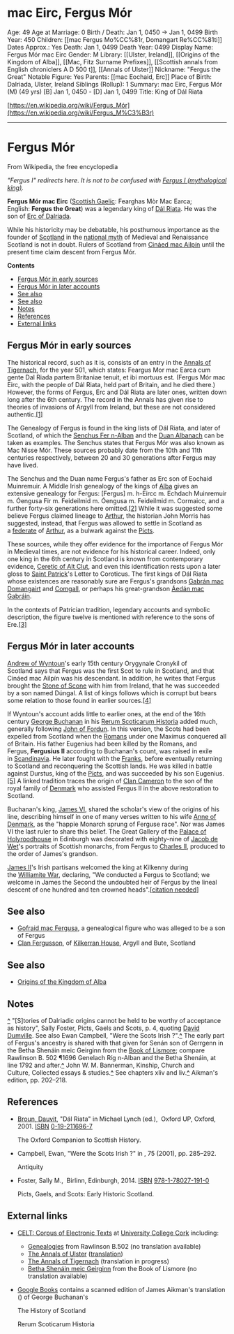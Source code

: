 # mac Eirc, Fergus Mór

Age: 49
Age at Marriage: 0
Birth / Death: Jan 1, 0450 → Jan 1, 0499
Birth Year: 450
Children: [[mac Fergus Mo%CC%81r, Domangart Re%CC%81ti]]
Dates Approx.: Yes
Death: Jan 1, 0499
Death Year: 0499
Display Name: Fergus Mór mac Eirc
Gender: M
Library: [[Ulster, Ireland]], [[Origins of the Kingdom of Alba]], [[Mac, Fitz Surname Prefixes]], [[Scottish annals from English chroniclers A D 500 t]], [[Annals of Ulster]]
Nickname: "Fergus the Great"
Notable Figure: Yes
Parents: [[mac Eochaid, Erc]]
Place of Birth: Dalriada, Ulster, Ireland
Siblings (Rollup): 1
Summary: mac Eirc, Fergus Mór (M) (49 yrs)
[B] Jan 1, 0450 - [D] Jan 1, 0499
Title: King of Dál Riata

[https://en.wikipedia.org/wiki/Fergus_Mór](https://en.wikipedia.org/wiki/Fergus_M%C3%B3r)

---

# Fergus Mór

From Wikipedia, the free encyclopedia

*"Fergus I" redirects here. It is not to be confused with [Fergus I (mythological king)](https://en.wikipedia.org/wiki/Fergus_I_(mythological_king)).*

**Fergus Mór mac Eirc** ([Scottish Gaelic](https://en.wikipedia.org/wiki/Scottish_Gaelic_language): Fearghas Mòr Mac Earca; English: **Fergus the Great**) was a legendary king of [Dál Riata](https://en.wikipedia.org/wiki/D%C3%A1l_Riata). He was the son of [Erc of Dalriada](https://en.wikipedia.org/wiki/Erc_of_Dalriada).

While his historicity may be debatable, his posthumous importance as the founder of [Scotland](https://en.wikipedia.org/wiki/Scotland) in the [national myth](https://en.wikipedia.org/wiki/National_myth) of Medieval and Renaissance Scotland is not in doubt. Rulers of Scotland from [Cináed mac Ailpín](https://en.wikipedia.org/wiki/Kenneth_I_of_Scotland) until the present time claim descent from Fergus Mór.

**Contents**

- [Fergus Mór in early sources](https://en.wikipedia.org/wiki/Fergus_M%C3%B3r#Fergus_M%C3%B3r_in_early_sources)
- [Fergus Mór in later accounts](https://en.wikipedia.org/wiki/Fergus_M%C3%B3r#Fergus_M%C3%B3r_in_later_accounts)
- [See also](https://en.wikipedia.org/wiki/Fergus_M%C3%B3r#See_also)
- [See also](https://en.wikipedia.org/wiki/Fergus_M%C3%B3r#See_also_2)
- [Notes](https://en.wikipedia.org/wiki/Fergus_M%C3%B3r#Notes)
- [References](https://en.wikipedia.org/wiki/Fergus_M%C3%B3r#References)
- [External links](https://en.wikipedia.org/wiki/Fergus_M%C3%B3r#External_links)

## Fergus Mór in early sources

The historical record, such as it is, consists of an entry in the [Annals of Tigernach](https://en.wikipedia.org/wiki/Annals_of_Tigernach), for the year 501, which states: Feargus Mor mac Earca cum gente Dal Riada partem Britaniae tenuit, et ibi mortuus est. (Fergus Mór mac Eirc, with the people of Dál Riata, held part of Britain, and he died there.) However, the forms of Fergus, Erc and Dál Riata are later ones, written down long after the 6th century. The record in the Annals has given rise to theories of invasions of Argyll from Ireland, but these are not considered authentic.[[1]](https://en.wikipedia.org/wiki/Fergus_M%C3%B3r#cite_note-1)

The Genealogy of Fergus is found in the king lists of Dál Riata, and later of Scotland, of which the [Senchus Fer n-Alban](https://en.wikipedia.org/wiki/Senchus_Fer_n-Alban) and the [Duan Albanach](https://en.wikipedia.org/wiki/Duan_Albanach) can be taken as examples. The Senchus states that Fergus Mór was also known as Mac Nisse Mór. These sources probably date from the 10th and 11th centuries respectively, between 20 and 30 generations after Fergus may have lived.

The Senchus and the Duan name Fergus's father as Erc son of Eochaid Muinremuir. A Middle Irish genealogy of the kings of [Alba](https://en.wikipedia.org/wiki/Kingdom_of_Alba) gives an extensive genealogy for Fergus: [Fergus] m. h-Eircc m. Echdach Muinremuir m. Óengusa Fir m. Feideilmid m. Óengusa m. Feideilmid m. Cormaicc, and a further forty-six generations here omitted.[[2]](https://en.wikipedia.org/wiki/Fergus_M%C3%B3r#cite_note-2) While it was suggested some believe Fergus claimed lineage to [Arthur](https://en.wikipedia.org/wiki/King_Arthur), the historian John Morris has suggested, instead, that Fergus was allowed to settle in Scotland as a [federate](https://en.wikipedia.org/wiki/Foederati) of [Arthur](https://en.wikipedia.org/wiki/King_Arthur), as a bulwark against the [Picts](https://en.wikipedia.org/wiki/Picts).

These sources, while they offer evidence for the importance of Fergus Mór in Medieval times, are not evidence for his historical career. Indeed, only one king in the 6th century in Scotland is known from contemporary evidence, [Ceretic of Alt Clut](https://en.wikipedia.org/wiki/Ceretic_of_Alt_Clut), and even this identification rests upon a later gloss to [Saint Patrick](https://en.wikipedia.org/wiki/Saint_Patrick)'s Letter to Coroticus. The first kings of Dál Riata whose existences are reasonably sure are Fergus's grandsons [Gabrán mac Domangairt](https://en.wikipedia.org/wiki/Gabr%C3%A1n_mac_Domangairt) and [Comgall](https://en.wikipedia.org/wiki/Comgall_mac_Domangairt), or perhaps his great-grandson [Áedán mac Gabráin](https://en.wikipedia.org/wiki/%C3%81ed%C3%A1n_mac_Gabr%C3%A1in).

In the contexts of Patrician tradition, legendary accounts and symbolic description, the figure twelve is mentioned with reference to the sons of Ere.[[3]](https://en.wikipedia.org/wiki/Fergus_M%C3%B3r#cite_note-3)

## Fergus Mór in later accounts

[Andrew of Wyntoun](https://en.wikipedia.org/wiki/Andrew_of_Wyntoun)'s early 15th century Orygynale Cronykil of Scotland says that Fergus was the first Scot to rule in Scotland, and that Cináed mac Ailpín was his descendant. In addition, he writes that Fergus brought the [Stone of Scone](https://en.wikipedia.org/wiki/Stone_of_Scone) with him from Ireland, that he was succeeded by a son named Dúngal. A list of kings follows which is corrupt but bears some relation to those found in earlier sources.[[4]](https://en.wikipedia.org/wiki/Fergus_M%C3%B3r#cite_note-4)

If Wyntoun's account adds little to earlier ones, at the end of the 16th century [George Buchanan](https://en.wikipedia.org/wiki/George_Buchanan_(humanist)) in his [Rerum Scoticarum Historia](https://en.wikipedia.org/w/index.php?title=Rerum_Scoticarum_Historia&action=edit&redlink=1) added much, generally following [John of Fordun](https://en.wikipedia.org/wiki/John_of_Fordun). In this version, the Scots had been expelled from Scotland when the [Romans](https://en.wikipedia.org/wiki/Roman_Empire) under one Maximus conquered all of Britain. His father Eugenius had been killed by the Romans, and Fergus, **Fergusius II** according to Buchanan's count, was raised in exile in [Scandinavia](https://en.wikipedia.org/wiki/Scandinavia). He later fought with the [Franks](https://en.wikipedia.org/wiki/Franks), before eventually returning to Scotland and reconquering the Scottish lands. He was killed in battle against Durstus, king of the [Picts](https://en.wikipedia.org/wiki/Picts), and was succeeded by his son Eugenius.[[5]](https://en.wikipedia.org/wiki/Fergus_M%C3%B3r#cite_note-5) A linked tradition traces the origin of [Clan Cameron](https://en.wikipedia.org/wiki/Clan_Cameron) to the son of the royal family of [Denmark](https://en.wikipedia.org/wiki/Denmark) who assisted Fergus II in the above restoration to Scotland.

Buchanan's king, [James VI](https://en.wikipedia.org/wiki/James_VI_of_Scotland), shared the scholar's view of the origins of his line, describing himself in one of many verses written to his wife [Anne of Denmark](https://en.wikipedia.org/wiki/Anne_of_Denmark), as the "happie Monarch sprung of Ferguse race". Nor was James VI the last ruler to share this belief. The Great Gallery of the [Palace of Holyroodhouse](https://en.wikipedia.org/wiki/Palace_of_Holyroodhouse) in Edinburgh was decorated with eighty-nine of [Jacob de Wet](https://en.wikipedia.org/wiki/Jacob_de_Wet)'s portraits of Scottish monarchs, from Fergus to [Charles II](https://en.wikipedia.org/wiki/Charles_II_of_Scotland), produced to the order of James's grandson.

[James II](https://en.wikipedia.org/wiki/James_II_of_England)'s Irish partisans welcomed the king at Kilkenny during the [Williamite War](https://en.wikipedia.org/wiki/Williamite_War_in_Ireland), declaring, "We conducted a Fergus to Scotland; we welcome in James the Second the undoubted heir of Fergus by the lineal descent of one hundred and ten crowned heads".[[citation needed](https://en.wikipedia.org/wiki/Wikipedia:Citation_needed)]

## See also

- [Gofraid mac Fergusa](https://en.wikipedia.org/wiki/Gofraid_mac_Fergusa), a genealogical figure who was alleged to be a son of Fergus
- [Clan Fergusson](https://en.wikipedia.org/wiki/Clan_Fergusson), of [Kilkerran House](https://en.wikipedia.org/wiki/Kilkerran_House), Argyll and Bute, Scotland

## See also

- [Origins of the Kingdom of Alba](https://en.wikipedia.org/wiki/Origins_of_the_Kingdom_of_Alba)

## Notes

**[^](https://en.wikipedia.org/wiki/Fergus_M%C3%B3r#cite_ref-1)** "[S]tories of Dalriadic origins cannot be held to be worthy of acceptance as history", Sally Foster, Picts, Gaels and Scots, p. 4, quoting [David Dumville](https://en.wikipedia.org/wiki/David_Dumville). See also Ewan Campbell, "Were the Scots Irish ?".**[^](https://en.wikipedia.org/wiki/Fergus_M%C3%B3r#cite_ref-2)** The early part of Fergus's ancestry is shared with that given for Senán son of Gerrgenn in the Betha Shenáin meic Geirginn from the [Book of Lismore](https://en.wikipedia.org/wiki/Book_of_Lismore); compare Rawlinson B. 502 ¶1696 Genelach Ríg n-Alban and the Betha Shenáin, at line 1792 and after.**[^](https://en.wikipedia.org/wiki/Fergus_M%C3%B3r#cite_ref-3)** John W. M. Bannerman, Kinship, Church and Culture, Collected essays & studies.**[^](https://en.wikipedia.org/wiki/Fergus_M%C3%B3r#cite_ref-4)** See chapters xliv and liv.**[^](https://en.wikipedia.org/wiki/Fergus_M%C3%B3r#cite_ref-5)** Aikman's edition, pp. 202–218.

## References

- [Broun, Dauvit](https://en.wikipedia.org/wiki/Dauvit_Broun), "Dál Riata" in Michael Lynch (ed.),  Oxford UP, Oxford, 2001. [ISBN](https://en.wikipedia.org/wiki/ISBN_(identifier)) [0-19-211696-7](https://en.wikipedia.org/wiki/Special:BookSources/0-19-211696-7)

    The Oxford Companion to Scottish History.

- Campbell, Ewan, "Were the Scots Irish ?" in , 75 (2001), pp. 285–292.

    Antiquity

- Foster, Sally M.,  Birlinn, Edinburgh, 2014. [ISBN](https://en.wikipedia.org/wiki/ISBN_(identifier)) [978-1-78027-191-0](https://en.wikipedia.org/wiki/Special:BookSources/978-1-78027-191-0)

    Picts, Gaels, and Scots: Early Historic Scotland.

## External links

- [CELT: Corpus of Electronic Texts](http://celt.ucc.ie/index.html) at [University College Cork](http://www.ucc.ie/) including:
    - [Genealogies](http://www.ucc.ie/celt/published/G105003/index.html) from Rawlinson B.502 (no translation available)
    - [The Annals of Ulster](http://www.ucc.ie/celt/published/G100001A/index.html) ([translation](http://www.ucc.ie/celt/published/T100001A/index.html))
    - [The Annals of Tigernach](http://www.ucc.ie/celt/published/G100002/index.html) (translation in progress)
    - [Betha Shenáin meic Geirginn](http://www.ucc.ie/celt/published/G201001/index.html) from the Book of Lismore (no translation available)
- [Google Books](https://en.wikipedia.org/wiki/Google_Books) contains a scanned edition of James Aikman's translation () of George Buchanan's

    The History of Scotland

    Rerum Scoticarum Historia
